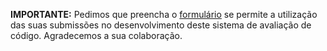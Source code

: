 
**IMPORTANTE:** Pedimos que preencha o [formulário](https://forms.gle/6yRWxV3dEBnDteRW8) se permite a utilização das suas submissões no desenvolvimento deste sistema de avaliação de código. Agradecemos a sua colaboração.
